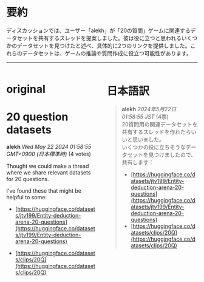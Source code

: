 # 要約 
ディスカッションでは、ユーザー「alekh」が「20の質問」ゲームに関連するデータセットを共有するスレッドを提案しました。彼は役に立つと思われるいくつかのデータセットを見つけたと述べ、具体的に2つのリンクを提供しました。これらのデータセットは、ゲームの推論や質問作成に役立つ可能性があります。

---


<style>
.column-left{
  float: left;
  width: 47.5%;
  text-align: left;
}
.column-right{
  float: right;
  width: 47.5%;
  text-align: left;
}
.column-one{
  float: left;
  width: 100%;
  text-align: left;
}
</style>


<div class="column-left">

# original

# 20 question datasets

**alekh** *Wed May 22 2024 01:58:55 GMT+0900 (日本標準時)* (4 votes)

Thought we could make a thread where we share relevant datasets for 20 questions.

I've found these that might be helpful to some:

- [https://huggingface.co/datasets/jtv199/Entity-deduction-arena-20-questions](https://huggingface.co/datasets/jtv199/Entity-deduction-arena-20-questions)

- [https://huggingface.co/datasets/clips/20Q](https://huggingface.co/datasets/clips/20Q)





</div>
<div class="column-right">

# 日本語訳

> **alekh** *2024年5月22日 01:58:55 JST* (4票)  
> 20質問用の関連データセットを共有するスレッドを作れたらいいと思いました。  
> いくつかの役に立ちそうなデータセットを見つけましたので、共有します：  
> - [https://huggingface.co/datasets/jtv199/Entity-deduction-arena-20-questions](https://huggingface.co/datasets/jtv199/Entity-deduction-arena-20-questions)  
> - [https://huggingface.co/datasets/clips/20Q](https://huggingface.co/datasets/clips/20Q)  


</div>